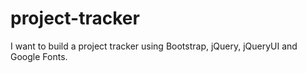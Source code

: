 # project-tracker
I want to build a project tracker using Bootstrap, jQuery, jQueryUI and Google Fonts. 

